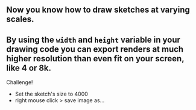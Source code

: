 Now you know how to draw sketches at varying scales.
---
By using the `width` and `height` variable in your drawing code you can export renders at much higher resolution than even fit on your screen, like 4 or 8k.
---
Challenge!
- Set the sketch's size to 4000 
- right mouse click > save image as...
